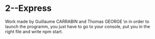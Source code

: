 # 2--Express
Work made by Guillaume CARRABIN and Thomas GEORGE \n
in order to launch the programm, you just have to go to your console, put you in the right file and write npm start.
